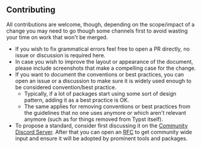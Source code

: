 ## Contributing
All contributions are welcome, though, depending on the scope/impact of a change you may need to go though some channels first to avoid wasting your time on work that won't be merged.

- If you wish to fix grammatical errors feel free to open a PR directly, no issue or discussion is required here.
- In case you wish to improve the layout or appearance of the document, please include screenshots that make a compelling case for the change.
- If you want to document the conventions or best practices, you can open an issue or a discussion to make sure it is widely used enough to be considered convention/best practice.
  - Typically, if a lot of packages start using some sort of design pattern, adding it as a best practice is OK.
  - The same applies for removing conventions or best practices from the guidelines that no one uses anymore or which aren't relevant anymore (such as for things removed from Typst itself).
- To propose a standard, consider first discussing it on the [Community Discord Server][discord]. After that you can open an [RFC] to get community wide input and ensure it will be adopted by prominent tools and packages.

[RFC]: https://github.com/typst-community/rfcs
[discord]: https://discord.gg/2uDybryKPe
